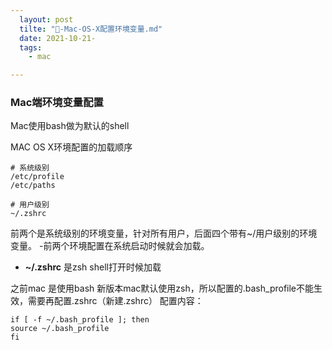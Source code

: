 ```yaml
---
  layout: post
  tilte: "🍎-Mac-OS-X配置环境变量.md"
  date: 2021-10-21-
  tags: 
    - mac

---
```


### Mac端环境变量配置
Mac使用bash做为默认的shell

MAC OS X环境配置的加载顺序
```
# 系统级别
/etc/profile
/etc/paths 

# 用户级别
~/.zshrc
```
前两个是系统级别的环境变量，针对所有用户，后面四个带有~/用户级别的环境变量。
-前两个环境配置在系统启动时候就会加载。
- **~/.zshrc** 是zsh shell打开时候加载

之前mac 是使用bash
新版本mac默认使用zsh，所以配置的.bash_profile不能生效，需要再配置.zshrc（新建.zshrc）
配置内容：
```
if [ -f ~/.bash_profile ]; then
source ~/.bash_profile
fi
```
